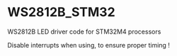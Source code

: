 # WS2812B_STM32
WS2812B LED driver code for STM32M4 processors

Disable interrupts when using, to ensure proper timing !
